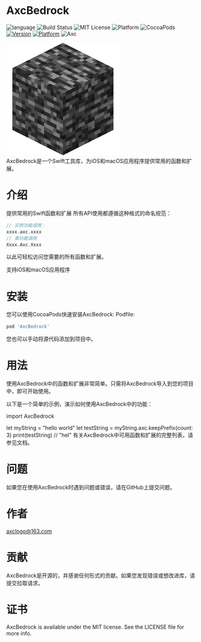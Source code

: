 # AxcBedrock
![language](https://img.shields.io/badge/Language-swift-8E44AD.svg)
![Build Status](https://img.shields.io/badge/build-passing-brightgreen.svg)
![MIT License](https://img.shields.io/github/license/mashape/apistatus.svg)
![Platform](https://img.shields.io/badge/platform-%20iOS%20-lightgrey.svg)
![CocoaPods](https://img.shields.io/badge/CocoaPods-1.12.1-brightgreen.svg)
[![Version](https://img.shields.io/cocoapods/v/AxcBedrock.svg?style=flat)](https://cocoapods.org/pods/AxcBedrock)
[![Platform](https://img.shields.io/cocoapods/p/AxcBedrock.svg?style=flat)](https://cocoapods.org/pods/AxcBedrock)
![Axc](https://img.shields.io/badge/Axc-Kit-orange.svg)

![bedrock](./readme_source/bedrock.png)<br>
AxcBedrock是一个Swift工具库，为iOS和macOS应用程序提供常用的函数和扩展。

# 介绍
提供常用的Swift函数和扩展
所有API使用都遵循这种格式的命名规范：
```swift
// 实例功能调用：
xxxx.axc.xxxx
// 类功能调用
Xxxx.Axc.Xxxx
```
以此可轻松访问您需要的所有函数和扩展。

支持iOS和macOS应用程序

# 安装
您可以使用CocoaPods快速安装AxcBedrock:
Podfile:
```ruby
pod 'AxcBedrock'
```
您也可以手动将源代码添加到项目中。

# 用法
使用AxcBedrock中的函数和扩展非常简单。只需将AxcBedrock导入到您的项目中，即可开始使用。

以下是一个简单的示例，演示如何使用AxcBedrock中的功能：

import AxcBedrock

let myString = "hello world"
let testString = myString.axc.keepPrefix(count: 3)
print(testString) // "hel"
有关AxcBedrock中可用函数和扩展的完整列表，请参见文档。

# 问题
如果您在使用AxcBedrock时遇到问题或错误，请在GitHub上提交问题。

# 作者
axclogo@163.com

# 贡献
AxcBedrock是开源的，并感谢任何形式的贡献。如果您发现错误或想改进库，请提交拉取请求。

# 证书

AxcBedrock is available under the MIT license. See the LICENSE file for more info.
